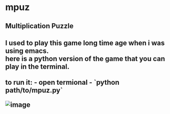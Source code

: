 # mpuz
<h2>Multiplication Puzzle<h2>
I used to play this game long time age when i was using emacs.<br>
here is a python version of the game that you can play in the terminal.<br>
<br>
to run it:
- open termional
- `python path/to/mpuz.py`


![image](https://user-images.githubusercontent.com/3491396/173845679-e1090cf0-f211-4198-b3c3-5110fb442865.png)
